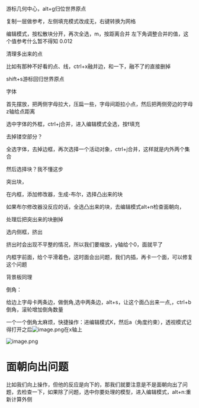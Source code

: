 游标几何中心，alt+g归位世界原点

复制一层做参考，左侧填充模式改成无，右键转换为网格

编辑模式，按松散块分开，再次全选，m，按距离合并 左下角调整合并的值，这个值参考什么暂不得知 0.012

清理多出来的点

比如有那种不好看的点、线，ctrl+x融并边，和一下，融不了的直接删掉

shift+s游标回归世界原点 

字体

首先摆放，把两侧字母拉大，压扁一些，字母间距拉小点，然后把两侧旁边的字母z轴给点距离

选中字体的外框，ctrl+j合并，进入编辑模式全选，按f填充

去掉镂空部分？

全选字体，去掉边框，再次选择一个活动对象，ctrl+j合并，这样就是内外两个集合

然后选择块？我不懂这步

突出块，


在内框，添加修改器，生成-布尔，选择凸出来的块

如果布尔修改器没反应的话，全选凸出来的块，去编辑模式alt+n检查面朝向，

处理后把突出来的块删掉 

选内侧框，挤出 

挤出时会出现不平整的情况，所以我们要缩放，y轴给个0，面就平了 


内框字前面，给个平滑着色，这时面会出问题，我们内插，再卡一个面，可以修复这个问题 

背景板同理

倒角：

给边上字母卡两条边，做倒角,选中两条边，alt+s，让这个面凸出来一点,，ctrl+b倒角，滚轮增加倒角数量

一个一个倒角太麻烦，快捷操作：进编辑模式K，然后a（角度约束），透视模式记得打开之后![image.png](https://cdn.jsdelivr.net/gh/ymingZ/note-gen-image-sync@main/2025-07/fae1bb33-1996-4c45-ad24-7bee6e4798e8.png)在x轴上

![image.png](https://cdn.jsdelivr.net/gh/ymingZ/note-gen-image-sync@main/2025-07/ba6fa12e-bd22-42df-8ae4-61a19359372b.png)


# 面朝向出问题

比如我们向上操作，但他的反应是向下的，那我们就要注意是不是面朝向出了问题，去检查一下，如果除了问题，选中你要处理的模型，进入编辑模式，alt+n:重新计算外侧
